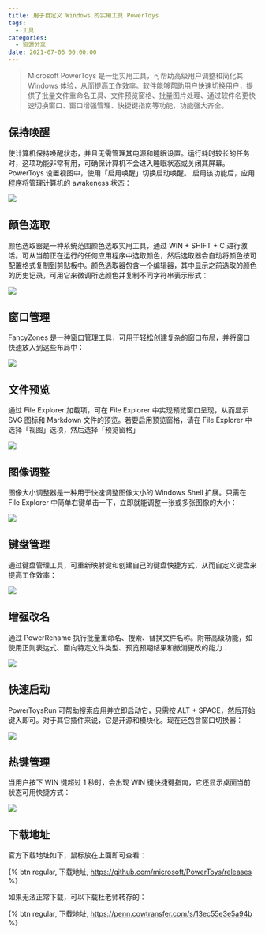 ```yaml
---
title: 用于自定义 Windows 的实用工具 PowerToys
tags:
  - 工具
categories:
  - 资源分享
date: 2021-07-06 00:00:00
---
```


> Microsoft PowerToys 是一组实用工具，可帮助高级用户调整和简化其 Windows 体验，从而提高工作效率。软件能够帮助用户快速切换用户，提供了批量文件重命名工具、文件预览窗格、批量图片处理、通过软件名更快速切换窗口、窗口增强管理、快捷键指南等功能，功能强大齐全。

<!-- more -->

## 保持唤醒

使计算机保持唤醒状态，并且无需管理其电源和睡眠设置。运行耗时较长的任务时，这项功能非常有用，可确保计算机不会进入睡眠状态或关闭其屏幕。PowerToys 设置视图中，使用「启用唤醒」切换启动唤醒。 启用该功能后，应用程序将管理计算机的 awakeness 状态：

![](https://cdn.dusays.com/2021/07/359-1.jpg)

## 颜色选取

颜色选取器是一种系统范围颜色选取实用工具，通过 WIN + SHIFT + C 进行激活。可从当前正在运行的任何应用程序中选取颜色，然后选取器会自动将颜色按可配置格式复制到剪贴板中。颜色选取器包含一个编辑器，其中显示之前选取的颜色的历史记录，可用它来微调所选颜色并复制不同字符串表示形式：

![](https://cdn.dusays.com/2021/07/359-2.jpg)

## 窗口管理

FancyZones 是一种窗口管理工具，可用于轻松创建复杂的窗口布局，并将窗口快速放入到这些布局中：

![](https://cdn.dusays.com/2021/07/359-3.jpg)

## 文件预览

通过 File Explorer 加载项，可在 File Explorer 中实现预览窗口呈现，从而显示 SVG 图标和 Markdown 文件的预览。若要启用预览窗格，请在 File Explorer 中选择「视图」选项，然后选择「预览窗格」

![](https://cdn.dusays.com/2021/07/359-4.jpg)

## 图像调整

图像大小调整器是一种用于快速调整图像大小的 Windows Shell 扩展。只需在 File Explorer 中简单右键单击一下，立即就能调整一张或多张图像的大小：

![](https://cdn.dusays.com/2021/07/359-5.jpg)

## 键盘管理

通过键盘管理工具，可重新映射键和创建自己的键盘快捷方式，从而自定义键盘来提高工作效率：

![](https://cdn.dusays.com/2021/07/359-6.jpg)

## 增强改名

通过 PowerRename 执行批量重命名、搜索、替换文件名称。附带高级功能，如使用正则表达式、面向特定文件类型、预览预期结果和撤消更改的能力：

![](https://cdn.dusays.com/2021/07/359-7.jpg)

## 快速启动

PowerToysRun 可帮助搜索应用并立即启动它，只需按 ALT + SPACE，然后开始键入即可。对于其它插件来说，它是开源和模块化。现在还包含窗口切换器：

![](https://cdn.dusays.com/2021/07/359-8.jpg)

## 热键管理

当用户按下 WIN 键超过 1 秒时，会出现 WIN 键快捷键指南，它还显示桌面当前状态可用快捷方式：

![](https://cdn.dusays.com/2021/07/359-9.jpg)

## 下载地址

官方下载地址如下，鼠标放在上面即可查看：

{% btn regular, 下载地址, https://github.com/microsoft/PowerToys/releases %}

如果无法正常下载，可以下载杜老师转存的：

{% btn regular, 下载地址, https://penn.cowtransfer.com/s/13ec55e3e5a94b %}
